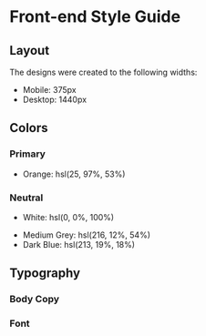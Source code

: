 # Front-end Style Guide

## Layout

The designs were created to the following widths:

- Mobile: 375px
- Desktop: 1440px

## Colors

### Primary

- Orange: hsl(25, 97%, 53%)

### Neutral

- White: hsl(0, 0%, 100%)
<!-- - Light Grey: hsl(217, 12%, 63%) -->
- Medium Grey: hsl(216, 12%, 54%)
- Dark Blue: hsl(213, 19%, 18%)
<!-- - Very Dark Blue: hsl(216, 12%, 8%) -->

## Typography

### Body Copy

<!-- - Font size (paragraph): 15px -->

### Font

<!-- - Family: [Overpass](https://fonts.google.com/specimen/Overpass)
- Weights: 400, 700 -->
